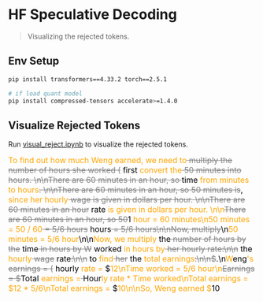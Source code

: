 # HF Speculative Decoding

> Visualizing the rejected tokens.

## Env Setup

```bash
pip install transformers==4.33.2 torch==2.5.1

# if load quant model
pip install compressed-tensors accelerate>=1.4.0
```

## Visualize Rejected Tokens

Run [visual_reject.ipynb](visual_reject.ipynb) to visualize the rejected tokens.

<span style='color: orange; font-size: 16px;'>To find out how much Weng earned, we need to</span><span style='color: gray; font-size: 16px; text-decoration: line-through;'> multiply the number of hours she worked (</span><span style='color: black; font-size: 16px;'> first</span><span style='color: orange; font-size: 16px;'> convert the</span><span style='color: gray; font-size: 16px; text-decoration: line-through;'> 50 minutes into hours. \n\nThere are 60 minutes in an hour, so </span><span style='color: black; font-size: 16px;'> time</span><span style='color: orange; font-size: 16px;'> from minutes to hours</span><span style='color: gray; font-size: 16px; text-decoration: line-through;'>. \n\nThere are 60 minutes in an hour, so 50 minutes is</span><span style='color: black; font-size: 16px;'>,</span><span style='color: orange; font-size: 16px;'> since her hourly</span><span style='color: gray; font-size: 16px; text-decoration: line-through;'> wage is given in dollars per hour. \n\nThere are 60 minutes in an hour</span><span style='color: black; font-size: 16px;'> rate</span><span style='color: orange; font-size: 16px;'> is given in dollars per hour. \n\n</span><span style='color: gray; font-size: 16px; text-decoration: line-through;'>There are 60 minutes in an hour, so 50</span><span style='color: black; font-size: 16px;'>1</span><span style='color: orange; font-size: 16px;'> hour = 60 minutes\n50 minutes = 50 / 60</span><span style='color: gray; font-size: 16px; text-decoration: line-through;'> = 5/6 hours</span><span style='color: black; font-size: 16px;'> hours</span><span style='color: orange; font-size: 16px;'></span><span style='color: gray; font-size: 16px; text-decoration: line-through;'> = 5/6 hours\n\nNow, multiply</span><span style='color: black; font-size: 16px;'>\n</span><span style='color: orange; font-size: 16px;'>50 minutes = 5/6 hour</span><span style='color: gray; font-size: 16px; text-decoration: line-through;'></span><span style='color: black; font-size: 16px;'>\n\n</span><span style='color: orange; font-size: 16px;'>Now, we multiply</span><span style='color: gray; font-size: 16px; text-decoration: line-through;'></span><span style='color: black; font-size: 16px;'> the</span><span style='color: orange; font-size: 16px;'></span><span style='color: gray; font-size: 16px; text-decoration: line-through;'> number of hours by the</span><span style='color: black; font-size: 16px;'> time</span><span style='color: orange; font-size: 16px;'></span><span style='color: gray; font-size: 16px; text-decoration: line-through;'> in hours by W</span><span style='color: black; font-size: 16px;'> worked</span><span style='color: orange; font-size: 16px;'> in hours by</span><span style='color: gray; font-size: 16px; text-decoration: line-through;'> her hourly rate:\n\n</span><span style='color: black; font-size: 16px;'> the</span><span style='color: orange; font-size: 16px;'> hourly</span><span style='color: gray; font-size: 16px; text-decoration: line-through;'> wage</span><span style='color: black; font-size: 16px;'> rate</span><span style='color: orange; font-size: 16px;'></span><span style='color: gray; font-size: 16px; text-decoration: line-through;'>:\n\n</span><span style='color: black; font-size: 16px;'> to</span><span style='color: orange; font-size: 16px;'> find</span><span style='color: gray; font-size: 16px; text-decoration: line-through;'> her</span><span style='color: black; font-size: 16px;'> the</span><span style='color: orange; font-size: 16px;'> total earnings</span><span style='color: gray; font-size: 16px; text-decoration: line-through;'>:\n\n$</span><span style='color: black; font-size: 16px;'>.\n</span><span style='color: orange; font-size: 16px;'>W</span><span style='color: gray; font-size: 16px; text-decoration: line-through;'></span><span style='color: black; font-size: 16px;'>eng</span><span style='color: orange; font-size: 16px;'>'s</span><span style='color: gray; font-size: 16px; text-decoration: line-through;'> earnings = (</span><span style='color: black; font-size: 16px;'> hourly</span><span style='color: orange; font-size: 16px;'> rate =</span><span style='color: gray; font-size: 16px; text-decoration: line-through;'></span><span style='color: black; font-size: 16px;'> $</span><span style='color: orange; font-size: 16px;'>12\nTime worked = 5/6 hour\n</span><span style='color: gray; font-size: 16px; text-decoration: line-through;'>Earnings = $</span><span style='color: black; font-size: 16px;'>Total</span><span style='color: orange; font-size: 16px;'> earnings =</span><span style='color: gray; font-size: 16px; text-decoration: line-through;'> </span><span style='color: black; font-size: 16px;'> Hour</span><span style='color: orange; font-size: 16px;'>ly rate * Time worked\nTotal earnings = $12 * 5/6\nTotal earnings =</span><span style='color: gray; font-size: 16px; text-decoration: line-through;'></span><span style='color: black; font-size: 16px;'> $</span><span style='color: orange; font-size: 16px;'>10\n\nSo, Weng earned $</span><span style='color: gray; font-size: 16px; text-decoration: line-through;'></span><span style='color: black; font-size: 16px;'>10</span>